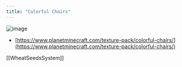 ```yaml
---
title: "Colorful Chairs"
---
```


![image](https://gyazo.com/01216b4bee989075891f06ba21b7f8d0/thumb/1000)
- [https://www.planetminecraft.com/texture-pack/colorful-chairs/](https://www.planetminecraft.com/texture-pack/colorful-chairs/)

[[WheatSeedsSystem]]
